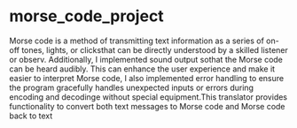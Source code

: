 # morse_code_project
Morse code is a method of transmitting text information as a series of on-off tones, lights, or clicksthat can be directly understood by a skilled listener or observ. Additionally, I implemented sound output sothat the Morse code can be heard audibly. This can enhance the user experience and make it easier to interpret Morse code, I also implemented error handling to ensure the program gracefully handles unexpected inputs or errors during encoding and decodinge without special equipment.This translator provides functionality to convert both text messages to Morse code and Morse code back to text
